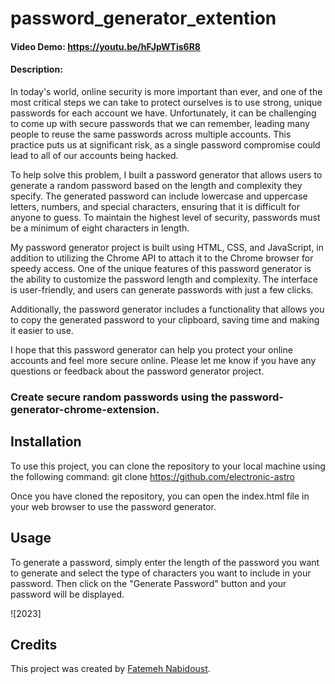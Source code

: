 # password_generator_extention

#### Video Demo: <https://youtu.be/hFJpWTis6R8>

#### Description:

In today's world, online security is more important than ever, and one of the most critical steps we can take to protect ourselves is to use strong, unique passwords for each account we have. Unfortunately, it can be challenging to come up with secure passwords that we can remember, leading many people to reuse the same passwords across multiple accounts. This practice puts us at significant risk, as a single password compromise could lead to all of our accounts being hacked.

To help solve this problem, I built a password generator that allows users to generate a random password based on the length and complexity they specify. The generated password can include lowercase and uppercase letters, numbers, and special characters, ensuring that it is difficult for anyone to guess. To maintain the highest level of security, passwords must be a minimum of eight characters in length.

My password generator project is built using HTML, CSS, and JavaScript, in addition to utilizing the Chrome API to attach it to the Chrome browser for speedy access. One of the unique features of this password generator is the ability to customize the password length and complexity. The interface is user-friendly, and users can generate passwords with just a few clicks.

Additionally, the password generator includes a functionality that allows you to copy the generated password to your clipboard, saving time and making it easier to use.

I hope that this password generator can help you protect your online accounts and feel more secure online. Please let me know if you have any questions or feedback about the password generator project.

### Create secure random passwords using the password-generator-chrome-extension.

## Installation

To use this project, you can clone the repository to your local machine using the following command:
git clone https://github.com/electronic-astro

Once you have cloned the repository, you can open the index.html file in your web browser to use the password generator.

## Usage

To generate a password, simply enter the length of the password you want to generate and select the type of characters you want to include in your password. Then click on the "Generate Password" button and your password will be displayed.

![2023]

## Credits

This project was created by [Fatemeh Nabidoust](https://github.com/electronic-astro).

